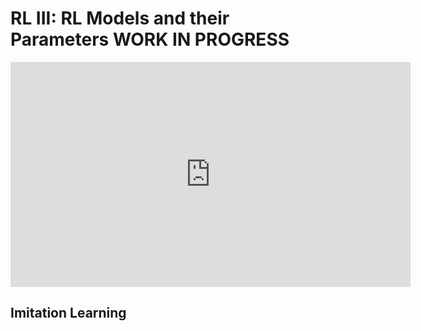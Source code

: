 # RL III: RL Models and their Parameters WORK IN PROGRESS


<iframe width="640" height="360" src="https://youtu.be/5P7I-xPq8u8" title="YouTube video player" frameborder="0" allow="accelerometer; autoplay; clipboard-write; encrypted-media; gyroscope; picture-in-picture" allowfullscreen></iframe>

## Imitation Learning